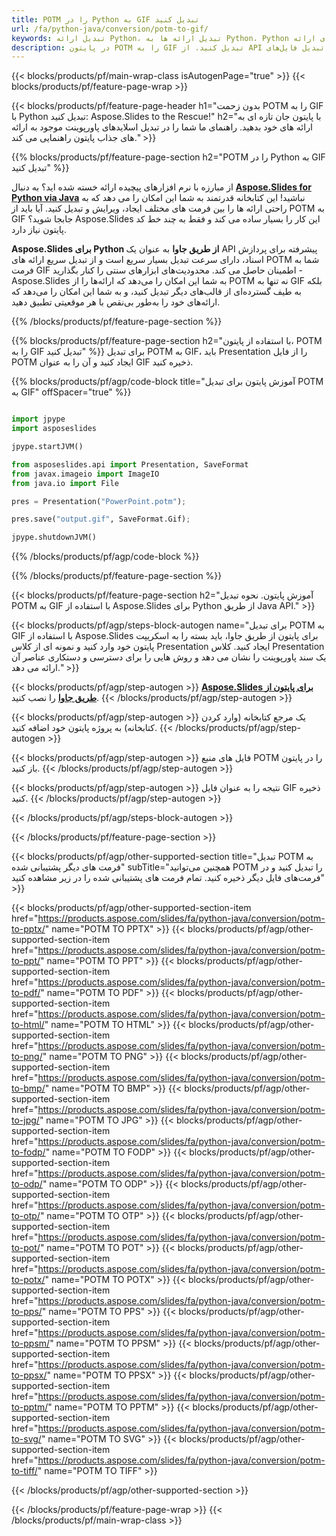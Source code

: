 ```yaml
---
title: POTM را در Python به GIF تبدیل کنید
url: /fa/python-java/conversion/potm-to-gif/
keywords: تبدیل ارائه Python، تبدیل ارائه ها به Python، Python برای ارائه، Aspose.Slides Python، تبدیل POTM به GIF، کتابخانه ارائه Python
description: در پایتون POTM را به GIF تبدیل کنید. از API کتابخانه پایتون برای تبدیل فایل‌های POTM به GIF استفاده کنید.
---
```


{{< blocks/products/pf/main-wrap-class isAutogenPage="true" >}}
{{< blocks/products/pf/feature-page-wrap >}}

{{< blocks/products/pf/feature-page-header h1="بدون زحمت POTM را به GIF با Python تبدیل کنید: Aspose.Slides to the Rescue!" h2="با پایتون جان تازه ای به ارائه های خود بدهید. راهنمای ما شما را در تبدیل اسلایدهای پاورپوینت موجود به ارائه های جذاب پایتون راهنمایی می کند." >}}

{{% blocks/products/pf/feature-page-section h2="POTM را در Python به GIF تبدیل کنید" %}}

از مبارزه با نرم افزارهای پیچیده ارائه خسته شده اید؟ به دنبال [**Aspose.Slides for Python via Java**](https://products.aspose.com/slides/fa/python-java/) نباشید! این کتابخانه قدرتمند به شما این امکان را می دهد که به راحتی ارائه ها را بین فرمت های مختلف ایجاد، ویرایش و تبدیل کنید. آیا باید از POTM به GIF جابجا شوید؟ Aspose.Slides این کار را بسیار ساده می کند و فقط به چند خط کد پایتون نیاز دارد.

**Aspose.Slides برای Python از طریق جاوا** به عنوان یک API پیشرفته برای پردازش اسناد، دارای سرعت تبدیل بسیار سریع است و از تبدیل سریع ارائه های POTM شما به فرمت GIF اطمینان حاصل می کند. محدودیت‌های ابزارهای سنتی را کنار بگذارید - Aspose.Slides به شما این امکان را می‌دهد که ارائه‌ها را از POTM نه تنها به GIF بلکه به طیف گسترده‌ای از قالب‌های دیگر تبدیل کنید، و به شما این امکان را می‌دهد که ارائه‌های خود را به‌طور بی‌نقص با هر موقعیتی تطبیق دهید.

{{% /blocks/products/pf/feature-page-section %}}

{{% blocks/products/pf/feature-page-section  h2="با استفاده از پایتون، POTM را به GIF تبدیل کنید" %}}
برای تبدیل POTM به GIF، باید Presentation را از فایل POTM ایجاد کنید و آن را به عنوان GIF ذخیره کنید.

{{% blocks/products/pf/agp/code-block title="آموزش پایتون برای تبدیل POTM به GIF" offSpacer="true" %}}

```python

import jpype
import asposeslides

jpype.startJVM()

from asposeslides.api import Presentation, SaveFormat
from javax.imageio import ImageIO
from java.io import File

pres = Presentation("PowerPoint.potm");

pres.save("output.gif", SaveFormat.Gif);

jpype.shutdownJVM()
```


{{% /blocks/products/pf/agp/code-block %}}

{{% /blocks/products/pf/feature-page-section %}}

{{< blocks/products/pf/feature-page-section  h2="آموزش پایتون. نحوه تبدیل POTM به GIF با استفاده از Aspose.Slides برای Python از طریق Java API." >}}

{{< blocks/products/pf/agp/steps-block-autogen name="برای تبدیل POTM به GIF با استفاده از Aspose.Slides برای پایتون از طریق جاوا، باید بسته را به اسکریپت پایتون خود وارد کنید و نمونه ای از کلاس Presentation ایجاد کنید. کلاس Presentation یک سند پاورپوینت را نشان می دهد و روش هایی را برای دسترسی و دستکاری عناصر آن ارائه می دهد." >}}

{{< blocks/products/pf/agp/step-autogen >}}
[**Aspose.Slides برای پایتون از طریق جاوا**](https://products.aspose.com/slides/fa/python-java/) را نصب کنید.
{{< /blocks/products/pf/agp/step-autogen >}}

{{< blocks/products/pf/agp/step-autogen >}}
یک مرجع کتابخانه (وارد کردن کتابخانه) به پروژه پایتون خود اضافه کنید.
{{< /blocks/products/pf/agp/step-autogen >}}

{{< blocks/products/pf/agp/step-autogen >}}
فایل های منبع POTM را در پایتون باز کنید.
{{< /blocks/products/pf/agp/step-autogen >}}

{{< blocks/products/pf/agp/step-autogen >}}
نتیجه را به عنوان فایل GIF ذخیره کنید.
{{< /blocks/products/pf/agp/step-autogen >}}

{{< /blocks/products/pf/agp/steps-block-autogen >}}

{{< /blocks/products/pf/feature-page-section >}}

{{< blocks/products/pf/agp/other-supported-section title="تبدیل POTM به فرمت های دیگر پشتیبانی شده" subTitle="همچنین می‌توانید POTM را تبدیل کنید و در فرمت‌های فایل دیگر ذخیره کنید. تمام فرمت های پشتیبانی شده را در زیر مشاهده کنید" >}}

{{< blocks/products/pf/agp/other-supported-section-item href="https://products.aspose.com/slides/fa/python-java/conversion/potm-to-pptx/" name="POTM TO PPTX" >}}
{{< blocks/products/pf/agp/other-supported-section-item href="https://products.aspose.com/slides/fa/python-java/conversion/potm-to-ppt/" name="POTM TO PPT" >}}
{{< blocks/products/pf/agp/other-supported-section-item href="https://products.aspose.com/slides/fa/python-java/conversion/potm-to-pdf/" name="POTM TO PDF" >}}
{{< blocks/products/pf/agp/other-supported-section-item href="https://products.aspose.com/slides/fa/python-java/conversion/potm-to-html/" name="POTM TO HTML" >}}
{{< blocks/products/pf/agp/other-supported-section-item href="https://products.aspose.com/slides/fa/python-java/conversion/potm-to-png/" name="POTM TO PNG" >}}
{{< blocks/products/pf/agp/other-supported-section-item href="https://products.aspose.com/slides/fa/python-java/conversion/potm-to-bmp/" name="POTM TO BMP" >}}
{{< blocks/products/pf/agp/other-supported-section-item href="https://products.aspose.com/slides/fa/python-java/conversion/potm-to-jpg/" name="POTM TO JPG" >}}
{{< blocks/products/pf/agp/other-supported-section-item href="https://products.aspose.com/slides/fa/python-java/conversion/potm-to-fodp/" name="POTM TO FODP" >}}
{{< blocks/products/pf/agp/other-supported-section-item href="https://products.aspose.com/slides/fa/python-java/conversion/potm-to-odp/" name="POTM TO ODP" >}}
{{< blocks/products/pf/agp/other-supported-section-item href="https://products.aspose.com/slides/fa/python-java/conversion/potm-to-otp/" name="POTM TO OTP" >}}
{{< blocks/products/pf/agp/other-supported-section-item href="https://products.aspose.com/slides/fa/python-java/conversion/potm-to-pot/" name="POTM TO POT" >}}
{{< blocks/products/pf/agp/other-supported-section-item href="https://products.aspose.com/slides/fa/python-java/conversion/potm-to-potx/" name="POTM TO POTX" >}}
{{< blocks/products/pf/agp/other-supported-section-item href="https://products.aspose.com/slides/fa/python-java/conversion/potm-to-pps/" name="POTM TO PPS" >}}
{{< blocks/products/pf/agp/other-supported-section-item href="https://products.aspose.com/slides/fa/python-java/conversion/potm-to-ppsm/" name="POTM TO PPSM" >}}
{{< blocks/products/pf/agp/other-supported-section-item href="https://products.aspose.com/slides/fa/python-java/conversion/potm-to-ppsx/" name="POTM TO PPSX" >}}
{{< blocks/products/pf/agp/other-supported-section-item href="https://products.aspose.com/slides/fa/python-java/conversion/potm-to-pptm/" name="POTM TO PPTM" >}}
{{< blocks/products/pf/agp/other-supported-section-item href="https://products.aspose.com/slides/fa/python-java/conversion/potm-to-svg/" name="POTM TO SVG" >}}
{{< blocks/products/pf/agp/other-supported-section-item href="https://products.aspose.com/slides/fa/python-java/conversion/potm-to-tiff/" name="POTM TO TIFF" >}}


{{< /blocks/products/pf/agp/other-supported-section >}}

{{< /blocks/products/pf/feature-page-wrap >}}
{{< /blocks/products/pf/main-wrap-class >}}